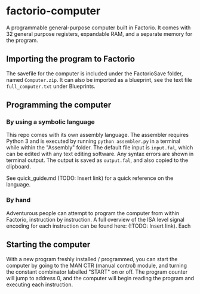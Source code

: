 # factorio-computer

A programmable general-purpose computer built in Factorio. It comes with 32 general purpose registers, expandable RAM, and a separate memory for the program.



## Importing the program to Factorio

The savefile for the computer is included under the FactorioSave folder, named `Computer.zip`. It can also be imported as a blueprint, see the text file `full_computer.txt` under Blueprints.

## Programming the computer

### By using a symbolic language

This repo comes with its own assembly language. The assembler requires Python 3 and is executed by running `python assembler.py` in a terminal while within the "Assembly" folder. The default file input is `input.fal`, which can be edited with any text editing software. Any syntax errors are shown in terminal output. The output is saved as `output.fal`, and also copied to the clipboard.

See quick_guide.md (TODO: Insert link) for a quick reference on the language.

### By hand

Adventurous people can attempt to program the computer from within Factorio, instruction by instruction. A full overview of the ISA level signal encoding for each instruction can be found here: (!TODO: Insert link). Each 

## Starting the computer

With a new program freshly installed / programmed, you can start the computer by going to the MAN CTR (manual control) module, and turning the constant combinator labelled "START" on or off. The program counter will jump to address 0, and the computer will begin reading the program and executing each instruction.

